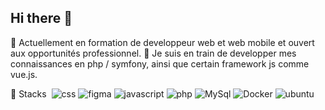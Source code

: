 ## Hi there 👋

🔭 Actuellement en formation de developpeur web et web mobile et ouvert aux opportunités professionnel.
🌱 Je suis en train de developper mes connaissances en php / symfony, ainsi que certain framework js comme vue.js.

🧰 Stacks 
![<img src="https://user-images.githubusercontent.com/25181517/192158954-f88b5814-d510-4564-b285-dff7d6400dad.png" width="20%"/>](https://user-images.githubusercontent.com/25181517/192158954-f88b5814-d510-4564-b285-dff7d6400dad.png) ![css](https://user-images.githubusercontent.com/25181517/183898674-75a4a1b1-f960-4ea9-abcb-637170a00a75.png) ![figma](https://user-images.githubusercontent.com/25181517/189715289-df3ee512-6eca-463f-a0f4-c10d94a06b2f.png) ![javascript](https://user-images.githubusercontent.com/25181517/117447155-6a868a00-af3d-11eb-9cfe-245df15c9f3f.png) ![php](https://github.com/marwin1991/profile-technology-icons/assets/76662862/dbbc299a-8356-45e4-9d2e-a6c21b4569cf) ![MySql](https://user-images.githubusercontent.com/25181517/183896128-ec99105a-ec1a-4d85-b08b-1aa1620b2046.png) ![Docker](https://user-images.githubusercontent.com/25181517/117207330-263ba280-adf4-11eb-9b97-0ac5b40bc3be.png) ![ubuntu](https://user-images.githubusercontent.com/25181517/186884153-99edc188-e4aa-4c84-91b0-e2df260ebc33.png)
<!--
**Aledorian/Aledorian** is a ✨ _special_ ✨ repository because its `README.md` (this file) appears on your GitHub profile.

Here are some ideas to get you started:

- 🔭 I’m currently working on ...
- 🌱 I’m currently learning ...
- 👯 I’m looking to collaborate on ...
- 🤔 I’m looking for help with ...
- 💬 Ask me about ...
- 📫 How to reach me: ...
- 😄 Pronouns: ...
- ⚡ Fun fact: ...
-->
